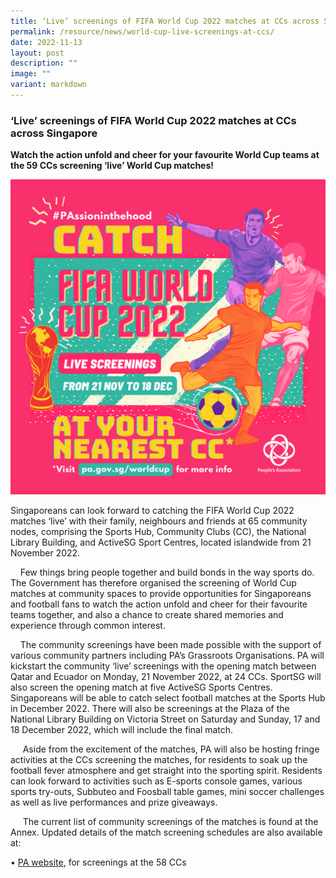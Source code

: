 ```yaml
---
title: ‘Live’ screenings of FIFA World Cup 2022 matches at CCs across Singapore
permalink: /resource/news/world-cup-live-screenings-at-ccs/
date: 2022-11-13
layout: post
description: ""
image: ""
variant: markdown
---
```

### ‘Live’ screenings of FIFA World Cup 2022 matches at CCs across Singapore

**Watch the action unfold and cheer for your favourite World Cup teams at the 59 CCs screening ‘live’ World Cup matches!**

![](/images/NewsRoom/WC_Launchpost_Static_Highres_FINAL.png)
<br>

Singaporeans can look forward to catching the FIFA World Cup 2022 matches ‘live’ with their family, neighbours and friends at 65 community nodes, comprising the Sports Hub, Community Clubs (CC), the National Library Building, and ActiveSG Sport Centres, located islandwide from 21 November 2022.

&nbsp;&nbsp;&nbsp;&nbsp;Few things bring people together and build bonds in the way sports do. The Government has therefore organised the screening of World Cup matches at community spaces to provide opportunities for Singaporeans and football fans to watch the action unfold and cheer for their favourite teams together, and also a chance to create shared memories and experience through common interest.&nbsp;

&nbsp; &nbsp; The community screenings have been made possible with the support of various community partners including PA’s Grassroots Organisations. PA will kickstart the community ‘live’ screenings with the opening match between Qatar and Ecuador on Monday, 21 November 2022, at 24 CCs. SportSG will also screen the opening match at five ActiveSG Sports Centres. Singaporeans will be able to catch select football matches at the Sports Hub in December 2022. There will also be screenings at the Plaza of the National Library Building on Victoria Street on Saturday and Sunday, 17 and 18 December 2022, which will include the final match.

&nbsp; &nbsp; &nbsp;Aside from the excitement of the matches, PA will also be hosting fringe activities at the CCs screening the matches, for residents to soak up the football fever atmosphere and get straight into the sporting spirit. Residents can look forward to activities such as E-sports console games, various sports try-outs, Subbuteo and Foosball table games, mini soccer challenges as well as live performances and prize giveaways.

&nbsp; &nbsp; &nbsp;The current list of community screenings of the matches is found at the Annex. Updated details of the match screening schedules are also available at:

•&nbsp;[PA website](https://www.pa.gov.sg/worldcup), for screenings at the 58 CCs<br>
